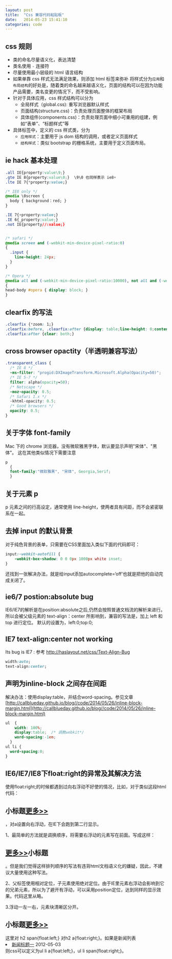 ```yaml
---
layout: post
title:  "Css 兼容代码粘贴板"
date:   2014-05-23 15:41:10
categories: code
---
```


css 规则
-----------------
- 类的命名尽量语义化，表达清楚
- 类名使用 `-` 连接符
- 尽量使用最小层级的 html 语言结构
- 如果单靠 css 样式无法满足效果，则添加 html 标签来弥补
将样式分为`应用`和`布局结构`的好处是，随着类的命名越来越语义化，页面的结构可以在因为功能产品需要，类名变更的情况下，而不受影响。
- 针对于具体应用，css 样式结构可以分为
  - 全局样式（global.css): 重写浏览器默认样式
  - 页面结构(structure.css)：负责处理页面整体的框架布局
  - 具体组件(components.css)：负责处理页面中细小可重用的组建，例如“表单”、“标题样式”等
- 具体标签中，定义的 css 样式类，分为
  - `应用样式`：主要用于 js dom 结构的调用，或者定义页面样式
  - `结构样式`：类似 bootstrap 的栅格系统，主要用于定义页面布局。


ie hack 基本处理
-----------------
```css
.all IE{property:value\9;}
.gte IE 8{property:value\0;}  \9\0 也同样表示 ie8+
.lte IE 7{*property:value;}

/* IE8 only */
@media \0screen {
  body { background：red; }
}

.IE 7{+property:value;}
.IE 6{_property:value;}
.not IE{property//:value;}


/* safari */
@media screen and (-webkit-min-device-pixel-ratio:0)
{
  .input { 
    line-height: 24px;
  }
}

/* Opera */
@media all and (-webkit-min-device-pixel-ratio:10000), not all and (-webkit-min-device-pixel-ratio:0)
{
head~body #opera { display: block; }
}
```

clearfix 的写法
----------------
```css
.clearfix {*zoom: 1;}
.clearfix:before, .clearfix:after {display: table;line-height: 0;content: "";}
.clearfix:after {clear: both;}
```

cross browser opactity（半透明兼容写法）
---------------------------------------
```css
.transparent_class {
  /* IE 8 */
  -ms-filter: "progid:DXImageTransform.Microsoft.Alpha(Opacity=50)";
  /* IE 5-7 */
  filter: alpha(opacity=50);
  /* Netscape */
  -moz-opacity: 0.5;
  /* Safari 1.x */
  -khtml-opacity: 0.5;
  /* Good browsers */
  opacity: 0.5;
}
```

关于字体 font-family
--------------------
Mac 下的 chrome 浏览器，没有微软雅黑字体，默认要显示声明"宋体"、"黑体"。
这在其他类似情况下需要注意

```css
p
  {
  font-family:"微软雅黑", "宋体", Georgia,Serif;
  }
```


关于元素 p
------------
p 元素之间的行高设定，通常使用 line-height，使两者具有间距，而不会紧密联系在一起。


去掉 input 的默认背景
----------------------
对于纯色背景的表单，只需要在CSS里面加入类似下面的代码即可：

```css
input:-webkit-autofill {
    -webkit-box-shadow: 0 0 0px 1000px white inset;
}
```

还找到一张解决办法，就是给input添加autocomplete=‘off’也就是把他的自动完成关闭了。


ie6/7 postion:absolute bug
---------------------------
IE6/IE7的解析是在position:absolute之后,仍然会按照普通文档流的解析来进行。
所以会被父级元素的 text-align：center 所影响到，兼容的写法是，加上 left 和 top 进行定位。
默认的设置为，left:0;top:0;


IE7 text-align:center not working
--------------------------
Its bug is IE7 : 参考 http://haslayout.net/css/Text-Align-Bug

```css
width:auto;
text-align:center;
```

声明为inline-block 之间存在间距
--------------------------------------
解决办法：使用display:table，并结合word-spacing。参见文章 [http://callblueday.github.io/blog//code/2014/05/26/inline-block-margin.html](http://callblueday.github.io/blog//code/2014/05/26/inline-block-margin.html)

```css
ul  {
    width: 100%;
    display:table;  /* 调教webkit*/
    word-spacing:-1em;
  }
ul li {
  word-spacing:0;
}
```


IE6/IE7/IE8下float:right的异常及其解决方法
------------------------------------------
使用float:right;的时候都遇到过向右浮动不好使的情况，比如，对于类似这段html代码：<h2>小标题<a href="#">更多&gt;&gt;</a></h2>，对a设置向右浮动，在IE下会跑到第二行显示。

1、最简单的方法就是调换顺序，将需要右浮动的元素写在前面。写成这样：<h2><a href="#">更多&gt;&gt;</a>小标题</h2> 。但是我们觉得这样排列顺序的写法有违背html文档语义化的嫌疑，因此，不建议大量使用这种写法。

2、父标签使用相对定位，子元素使用绝对定位。由于IE里元素右浮动会影响到它的兄弟元素，所以为了避开有浮动，可以采用position定位，达到同样的显示效果。代码这里从略。

3.浮动一左一右，元素块清晰区分开。<h2><span>小标题</span><a href="#">更多&gt;&gt;</a></h2> 这里对 h2 span{float:left;} 对h2 a{float:right;}。如果是新闻列表<li><a href="#">新闻标题一</a> <span>2012-05-03</span></li>则css可以定义为ul li a{float:left;}，ul li span{float:right;}。
